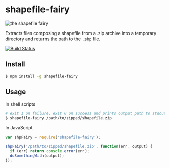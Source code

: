 # shapefile-fairy

![the shapefile fairy](https://cloud.githubusercontent.com/assets/83384/4899176/353c1124-6419-11e4-9d3c-6c84f4da4148.png)

Extracts files composing a shapefile from a .zip archive into a temporary directory and returns the path to the `.shp` file.

[![Build Status](https://travis-ci.org/mapbox/shapefile-fairy.svg?branch=master)](https://travis-ci.org/mapbox/shapefile-fairy)

## Install

```sh
$ npm install -g shapefile-fairy
```

## Usage

In shell scripts
```sh
# exit 1 on failure, exit 0 on success and prints output path to stdout
$ shapefile-fairy /path/to/zipped/shapefile.zip
```

In JavaScript
```javascript
var shpFairy = require('shapefile-fairy');

shpFairy('/path/to/zipped/shapefile.zip', function(err, output) {
  if (err) return console.error(err);
  doSomethingWith(output);
});
```

